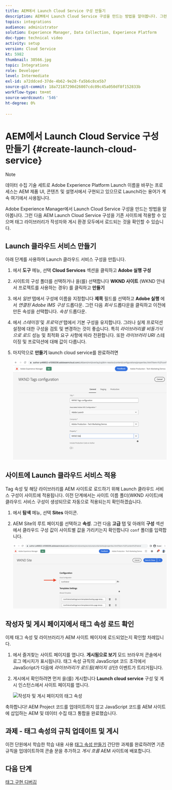 ```yaml
---
title: AEM에서 Launch Cloud Service 구성 만들기
description: AEM에서 Launch Cloud Service 구성을 만드는 방법을 알아봅니다. 그런 다음 Launch Cloud Service 구성을 기존 사이트에 적용할 수 있으며 태그 라이브러리가 작성자와 게시 환경 모두에서 로드되는 것을 확인할 수 있습니다.
topics: integrations
audience: administrator
solution: Experience Manager, Data Collection, Experience Platform
doc-type: technical video
activity: setup
version: Cloud Service
kt: 5982
thumbnail: 38566.jpg
topic: Integrations
role: Developer
level: Intermediate
exl-id: a72ddced-37de-4b62-9e28-fa5b6c8ce5b7
source-git-commit: 18a72187290d26007cdc09c45a050df8f152833b
workflow-type: tm+mt
source-wordcount: '546'
ht-degree: 0%

---
```


# AEM에서 Launch Cloud Service 구성 만들기 {#create-launch-cloud-service}

>[!NOTE]
>
>데이터 수집 기술 세트로 Adobe Experience Platform Launch 이름을 바꾸는 프로세스는 AEM 제품 UI, 콘텐츠 및 설명서에서 구현되고 있으므로 Launch라는 용어가 계속 여기에서 사용됩니다.

Adobe Experience Manager에서 Launch Cloud Service 구성을 만드는 방법을 알아봅니다. 그런 다음 AEM Launch Cloud Service 구성을 기존 사이트에 적용할 수 있으며 태그 라이브러리가 작성자와 게시 환경 모두에서 로드되는 것을 확인할 수 있습니다.

## Launch 클라우드 서비스 만들기

아래 단계를 사용하여 Launch 클라우드 서비스 구성을 만듭니다.

1. 에서 **도구** 메뉴, 선택 **Cloud Services** 섹션을 클릭하고 **Adobe 실행 구성**

1. 사이트의 구성 폴더를 선택하거나 을(를) 선택합니다 **WKND 사이트** (WKND 안내서 프로젝트를 사용하는 경우) 를 클릭하고 **만들기**

1. 에서 _일반_ 탭에서 구성에 이름을 지정합니다 **제목** 필드를 선택하고 **Adobe 실행** 에서 _연결된 Adobe IMS 구성_ 드롭다운. 그런 다음 _회사_ 드롭다운을 클릭하고 이전에 만든 속성을 선택합니다. _속성_ 드롭다운.

1. 에서 _스테이징_ 및 _프로덕션_ 탭에서 기본 구성을 유지합니다. 그러나 실제 프로덕션 설정에 대한 구성을 검토 및 변경하는 것이 좋습니다. 특히 _라이브러리를 비동기식으로 로드_ 성능 및 최적화 요구 사항에 따라 전환합니다. 또한 _라이브러리 URI_ 스테이징 및 프로덕션에 대해 값이 다릅니다.

1. 마지막으로 **만들기** launch cloud service를 완료하려면

   ![Launch Cloud Services 구성](assets/launch-cloud-services-config.png)

## 사이트에 Launch 클라우드 서비스 적용

Tag 속성 및 해당 라이브러리를 AEM 사이트로 로드하기 위해 Launch 클라우드 서비스 구성이 사이트에 적용됩니다. 이전 단계에서는 사이트 이름 폴더(WKND 사이트)에 클라우드 서비스 구성이 생성되므로 자동으로 적용되는지 확인하겠습니다.

1. 에서 **탐색** 메뉴, 선택 **Sites** 아이콘.

1. AEM Site의 루트 페이지를 선택하고 **속성**. 그런 다음 **고급** 탭 및 아래의 **구성** 섹션에서 클라우드 구성 값이 사이트별 값을 가리키는지 확인합니다 `conf` 폴더를 입력합니다.

   ![사이트에 Cloud Services 구성 적용](assets/apply-cloud-services-config-to-site.png)

## 작성자 및 게시 페이지에서 태그 속성 로드 확인

이제 태그 속성 및 라이브러리가 AEM 사이트 페이지에 로드되었는지 확인할 차례입니다.

1. 에서 즐겨찾는 사이트 페이지를 엽니다. **게시됨으로 보기** 모드 브라우저 콘솔에서 로그 메시지가 표시됩니다. 태그 속성 규칙의 JavaScript 코드 조각에서 JavaScript가 다음에 _라이브러리가 로드됨(페이지 상단)_ 이벤트가 트리거됩니다.

1. 게시에서 확인하려면 먼저 을(를) 게시합니다 **Launch cloud service** 구성 및 게시 인스턴스에서 사이트 페이지를 엽니다.

   ![작성자 및 게시 페이지의 태그 속성](assets/tag-property-on-author-publish-pages.png)

축하합니다! AEM Project 코드를 업데이트하지 않고 JavaScript 코드를 AEM 사이트에 삽입하는 AEM 및 데이터 수집 태그 통합을 완료했습니다.

## 과제 - 태그 속성의 규칙 업데이트 및 게시

이전 단원에서 학습한 학습 내용 사용 [태그 속성 만들기](./create-tag-property.md) 간단한 과제를 완료하려면 기존 규칙을 업데이트하여 콘솔 문을 추가하고 _게시 흐름_ AEM 사이트에 배포합니다.

## 다음 단계

[태그 구현 디버깅](debug-tags-implementation.md)

